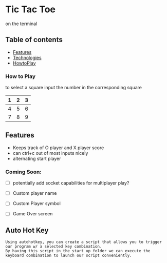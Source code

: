 # Tic Tac Toe

on the terminal


## Table of contents
* [Features](#Features)
* [Technologies](#Mode)
* [HowtoPlay](#How-to-Play)

### How to Play

to select a square input the number in the corresponding square

| 1 | 2 | 3 |
| --- | --- | ---|
| 4 | 5 | 6 |
| 7 | 8 | 9 |

## Features
- Keeps track of O player and X player score
- can ctrl+c out of most inputs nicely
- alternating start player

### Coming Soon:
- [ ] potentially add socket capabilities for multiplayer play?
- [ ] Custom player name
- [ ] Custom Player symbol
- [ ] Game Over screen


## Auto Hot Key
    Using autohotkey, you can create a script that allows you to trigger our program w/ a selected key combination. 
    By having this script in the start up folder we can execute the keyboard combination to launch our script conveniently.



